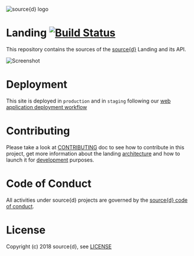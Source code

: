 ![source{d} logo](.github/logo-blue.png?raw=true)

# Landing [![Build Status](https://drone.srcd.host/api/badges/src-d/landing/status.svg)](https://drone.srcd.host/src-d/landing)

This repository contains the sources of the [source{d}](https://sourced.tech) Landing and its API.

![Screenshot](.github/screenshot.png?raw=true)


# Deployment

This site is deployed in `production` and in `staging` following our [web application deployment workflow](https://github.com/src-d/guide/blob/master/engineering/continuous-delivery.md)


# Contributing

Please take a look at [CONTRIBUTING](CONTRIBUTING.md) doc to see how to contribute in this project, get more information about the landing [architecture](CONTRIBUTING.md#Architecture) and how to launch it for [development](CONTRIBUTING.md#Development) purposes.


# Code of Conduct

All activities under source{d} projects are governed by the [source{d} code of conduct](.github/CODE_OF_CONDUCT.md).


# License

Copyright (c) 2018 source{d}, see [LICENSE](LICENSE)
